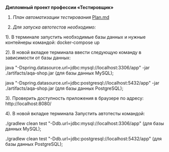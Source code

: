 **Дипломный проект профессии «Тестировщик»**

1. *План автоматизации тестирования*
[Plan.md](https://github.com/AntonovaAnastasiya/Diplom-project/files/8985065/Plan.md)

2. *Для запуска автотестов необходимо:*

1). В терминале запустить необходимые базы данных и нужные контейнеры командой: docker-compose up 


2). В новой вкладке терминала ввести следующую команду в зависимости от базы данных:

  java "-Dspring.datasource.url=jdbc:mysql://localhost:3306/app" -jar ./artifacts/aqa-shop.jar  (для базы данных MySQL);

  java "-Dspring.datasource.url=jdbc:postgresql://localhost:5432/app" -jar ./artifacts/aqa-shop.jar (для базы данных PostgreSQL);


3). Проверить доступность приложения в браузере по адресу: http://localhost:8080/


4). В новой вкладке терминала Запустить автотесты командой:

  ./gradlew clean test "-Ddb.url=jdbc:mysql://localhost:3306/app"  (для базы данных MySQL);

  ./gradlew clean test "-Ddb.url=jdbc:postgresql://localhost:5432/app"  (для базы данных PostgreSQL);

